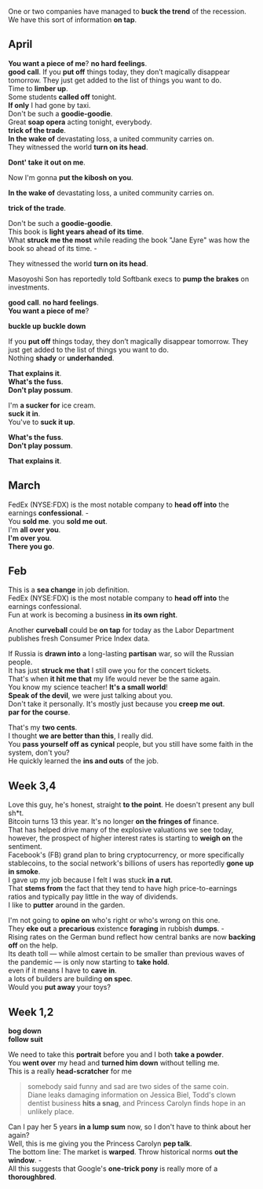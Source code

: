One or two companies have managed to **buck the trend** of the recession. 
We have this sort of information **on tap**.  

## April 

**You want a piece of me**? 
**no hard feelings**.  
**good call**. 
If you **put off** things today, they don’t magically disappear tomorrow. They just get added to the list of things you want to do.  
Time to **limber up**.  
Some students **called off** tonight.  
**If only** I had gone by taxi.  
Don't be such a **goodie-goodie**.  
Great **soap opera** acting tonight, everybody.  
**trick of the trade**.  
**In the wake of** devastating loss, a united community carries on.  
They witnessed the world **turn on its head**.  


**Dont' take it out on me**.  

Now I'm gonna **put the kibosh on you**.  

**In the wake of** devastating loss, a united community carries on.  

**trick of the trade**.  

Don't be such a **goodie-goodie**.  
This book is **light years ahead of its time**.  
What **struck me the most** while reading the book "Jane Eyre" was how the book so ahead of its time. -  

They witnessed the world **turn on its head**.  


Masoyoshi Son has reportedly told Softbank execs to **pump the brakes** on investments.  

**good call**. 
**no hard feelings**.  
**You want a piece of me**? 

**buckle up**
**buckle down**  

If you **put off** things today, they don’t magically disappear tomorrow. They just get added to the list of things you want to do.  
Nothing **shady** or **underhanded**.  


**That explains it**.  
**What's the fuss**.  
**Don't play possum**.  

I'm **a sucker for** ice cream.  
**suck it in**.  
You've to **suck it up**.  

**What's the fuss**.  
**Don't play possum**.  

**That explains it**.  

## March

FedEx (NYSE:FDX) is the most notable company to **head off into** the earnings **confessional**. -  
You **sold me**. 
you **sold me out**.  
I'm **all over you**.  
**I'm over you**.  
**There you go**.  


## Feb 

This is a **sea change** in job definition.  
FedEx (NYSE:FDX) is the most notable company to **head off into** the earnings confessional.  
Fun at work is becoming a business **in its own right**.  

Another **curveball** could be **on tap** for today as the Labor Department publishes fresh Consumer Price Index data.  

If Russia is **drawn into** a long-lasting **partisan** war, so will the Russian people.   
It has just **struck me that** I still owe you for the concert tickets.  
That's when **it hit me that** my life would never be the same again.   
You know my science teacher! **It's a small world**!   
**Speak of the devil**, we were just talking about you.  
Don't take it personally. It's mostly just because you **creep me out**.  
**par for the course**.  

That's my **two cents**.  
I thought **we are better than this**, I really did.  
You **pass yourself off as** **cynical** people, but you still have some faith in the system, don't you?  
He quickly learned the **ins and outs** of the job.  


## Week 3,4

Love this guy, he's honest, straight **to the point**. He doesn't present any bull sh*t.  
Bitcoin turns 13 this year. It's no longer **on the fringes of** finance.  
That has helped drive many of the explosive valuations we see today, however, the prospect of higher interest rates is starting to **weigh on** the sentiment.  
Facebook's (FB) grand plan to bring cryptocurrency, or more specifically stablecoins, to the social network's billions of users has reportedly **gone up in smoke**.   
I gave up my job because I felt I was stuck **in a rut**.   
That **stems from** the fact that they tend to have high price-to-earnings ratios and typically pay little in the way of dividends.  
I like to **putter** around in the garden.   

I'm not going to **opine on** who's right or who's wrong on this one.  
They **eke out** a **precarious** existence **foraging** in rubbish **dumps**. -  
Rising rates on the German bund reflect how central banks are now **backing off** on the help.  
Its death toll — while almost certain to be smaller than previous waves of the pandemic — is only now starting to **take hold**.  
even if it means I have to **cave in**.  
a lots of builders are building **on spec**.  
Would you **put away** your toys?   


## Week 1,2 
**bog down**  
**follow suit**  

We need to take this **portrait** before you and I both **take a powder**.   
You **went over** my head and **turned him down** without telling me.  
This is a really **head-scratcher** for me  
> somebody said funny and sad are two sides of the same coin.  
> Diane leaks damaging information on Jessica Biel, Todd's clown dentist business **hits a snag**, and Princess Carolyn finds hope in an unlikely place.  

Can I pay her 5 years **in a lump sum** now, so I don't have to think about her again?  
Well, this is me giving you the Princess Carolyn **pep talk**.  
The bottom line: The market is **warped**. Throw historical norms **out the window**. -  
All this suggests that Google's **one-trick pony** is really more of a **thoroughbred**.  

